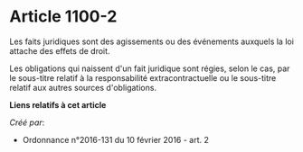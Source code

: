 # Article 1100-2

Les faits juridiques sont des agissements ou des événements auxquels la loi attache des effets de droit.

Les obligations qui naissent d'un fait juridique sont régies, selon le cas, par le sous-titre relatif à la responsabilité
extracontractuelle ou le sous-titre relatif aux autres sources d'obligations.

**Liens relatifs à cet article**

_Créé par_:

  - Ordonnance n°2016-131 du 10 février 2016 - art. 2
